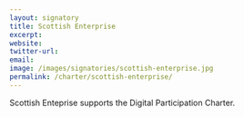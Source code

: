 ```yaml
---
layout: signatory
title: Scottish Enterprise
excerpt: 
website: 
twitter-url: 
email: 
image: /images/signatories/scottish-enterprise.jpg
permalink: /charter/scottish-enterprise/
---
```


Scottish Enteprise supports the Digital Participation Charter.
